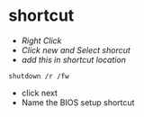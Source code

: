 # shortcut 
- *Right Click*
- *Click new and Select shorcut*
- *add this in shortcut location*
``` 
shutdown /r /fw
```
- click next
-  Name the BIOS setup shortcut 
